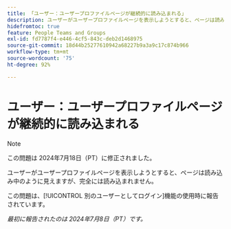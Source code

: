 ```yaml
---
title: 「ユーザー：ユーザープロファイルページが継続的に読み込まれる」
description: ユーザーがユーザープロファイルページを表示しようとすると、ページは読み込み中のように見えますが、完全には読み込まれません。
hidefromtoc: true
feature: People Teams and Groups
exl-id: fd7787f4-e446-4cf5-843c-deb2d1468975
source-git-commit: 18d44b25277610942a68227b9a3a9c17c874b966
workflow-type: tm+mt
source-wordcount: '75'
ht-degree: 92%

---
```


# ユーザー：ユーザープロファイルページが継続的に読み込まれる

>[!NOTE]
>
>この問題は 2024年7月18日（PT）に修正されました。

ユーザーがユーザープロファイルページを表示しようとすると、ページは読み込み中のように見えますが、完全には読み込まれません。

この問題は、[!UICONTROL 別のユーザーとしてログイン]機能の使用時に報告されています。

_最初に報告されたのは 2024年7月8日（PT）です。_
